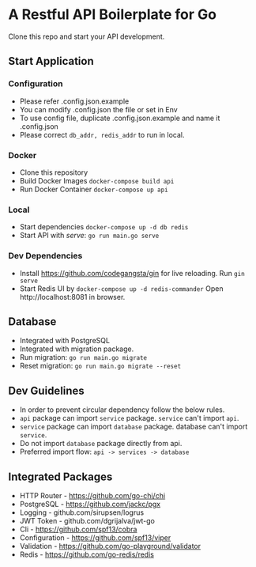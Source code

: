 # A Restful API Boilerplate for Go

Clone this repo and start your API development.

## Start Application
### Configuration
- Please refer .config.json.example
- You can modify .config.json the file or set in Env
- To use config file, duplicate .config.json.example and name it .config.json
- Please correct ```db_addr, redis_addr``` to run in local.
### Docker
- Clone this repository
- Build Docker Images ```docker-compose build api```
- Run Docker Container ```docker-compose up api```
### Local
- Start dependencies ```docker-compose up -d db redis```
- Start API with *serve*: ```go run main.go serve```

### Dev Dependencies
- Install https://github.com/codegangsta/gin for live reloading.
Run ```gin serve```
- Start Redis UI by ```docker-compose up -d redis-commander```
Open http://localhost:8081 in browser.

## Database
- Integrated with PostgreSQL
- Integrated with migration package.
- Run migration: ```go run main.go migrate```
- Reset migration: ```go run main.go migrate --reset```

## Dev Guidelines
- In order to prevent circular dependency follow the below rules.
- ```api``` package can import ```service``` package. ```service``` can't import ```api```.
- ```service``` package can import ```database``` package. database can't import ```service```.
- Do not import ```database``` package directly from api.
- Preferred import flow: ```api -> services -> database```

## Integrated Packages
- HTTP Router - https://github.com/go-chi/chi
- PostgreSQL - https://github.com/jackc/pgx
- Logging - github.com/sirupsen/logrus
- JWT Token - github.com/dgrijalva/jwt-go
- Cli - https://github.com/spf13/cobra
- Configuration - https://github.com/spf13/viper
- Validation - https://github.com/go-playground/validator
- Redis - https://github.com/go-redis/redis